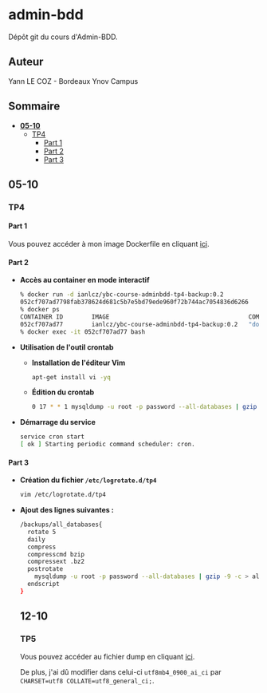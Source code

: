 # admin-bdd

Dépôt git du cours d'Admin-BDD.

## Auteur

Yann LE COZ - Bordeaux Ynov Campus

## Sommaire

- [**05-10**](#05-10)
  - [TP4](#TP4)
    - [Part 1](#Part-1)
    - [Part 2](#Part-2)
    - [Part 3](#Part-3)

## 05-10

### TP4

#### Part 1

Vous pouvez accéder à mon image Dockerfile en cliquant [ici](https://hub.docker.com/r/ianlcz/ybc-course-adminbdd-tp4-backup).

#### Part 2

- **Accès au container en mode interactif**

  ```zsh
  % docker run -d ianlcz/ybc-course-adminbdd-tp4-backup:0.2
  052cf707ad7798fab378624d681c5b7e5bd79ede960f72b744ac7054836d6266
  % docker ps
  CONTAINER ID        IMAGE                                       COMMAND                  CREATED             STATUS              PORTS                 NAMES
  052cf707ad77        ianlcz/ybc-course-adminbdd-tp4-backup:0.2   "docker-entrypoint.s…"   15 seconds ago      Up 14 seconds       3306/tcp, 33060/tcp   mystifying_curie
  % docker exec -it 052cf707ad77 bash
  ```

- **Utilisation de l'outil crontab**
  - **Installation de l'éditeur Vim**
    ```bash
    apt-get install vi -yq
    ```
  - **Édition du crontab**
    ```zsh
    0 17 * * 1 mysqldump -u root -p password --all-databases | gzip -9 -c > /backups/backup_"$(date +%Y-%m-%d)".sql.gz
    ```
- **Démarrage du service**

  ```bash
  service cron start
  [ ok ] Starting periodic command scheduler: cron.
  ```

#### Part 3

- **Création du fichier `/etc/logrotate.d/tp4`**

  ```bash
  vim /etc/logrotate.d/tp4
  ```
- **Ajout des lignes suivantes :**
  ```bash
  /backups/all_databases{
    rotate 5
    daily
    compress
    compresscmd bzip
    compressext .bz2
    postrotate
      mysqldump -u root -p password --all-databases | gzip -9 -c > all_
    endscript
  }
  ```

  ## 12-10
  ### TP5
  
  Vous pouvez accéder au fichier dump en cliquant [ici](https://github.com/ianlcz/admin-bdd/blob/master/12-10/TP5/backups/dump_file).

  De plus, j'ai dû modifier dans celui-ci `utf8mb4_0900_ai_ci` par `CHARSET=utf8 COLLATE=utf8_general_ci;`.
